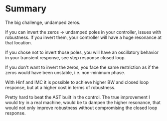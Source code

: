 

# Summary

The big challenge, undamped zeros.

If you can invert the zeros -> undamped poles in your controller, issues with robustness.
If you invert them, your controller will have a huge resonance at that location.

If you chose not to invert those poles, you will have an oscillatory behavior in your transient response, see step response closed loop.

If you don't want to invert the zeros, you face the same restriction as if the zeros would have been unstable, i.e. non-minimum phase.

With Hinf and IMC it is possible to achieve higher BW and closed loop response, but at a higher cost in terms of robustness.

Pretty hard to beat the AST built in the control. The true improvement I would try in a real machine,  would be to dampen the higher resonance, that would not only improve robustness without compromising the closed loop response.
